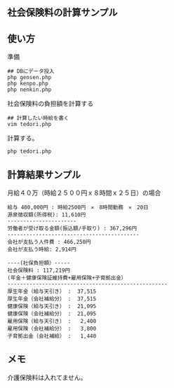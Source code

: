 ## 社会保険料の計算サンプル

## 使い方

準備
```shell
## DBにデータ投入
php gensen.php
php kenpo.php
php nenkin.php
```

社会保険料の負担額を計算する
```shell
## 計算したい時給を書く
vim tedori.php
```
計算する。
```shell
php tedori.php 
```

## 計算結果サンプル

月給４０万（時給２５００円ｘ８時間ｘ２５日）の場合
```shell
給与 400,000円 : 時給2500円　✕　8時間勤務　✕　20日
源泉徴収額(所得税): 11,610円
----------------------
労働者が受け取る金額(振込額/手取り) : 367,296円
------------------------------------------
会社が支払う人件費 : 466,250円
会社が支払う時給: 2,914円

----(社保負担額）-----
社会保険料 : 117,219円
(年金＋健康保険証維持費+雇用保険+子育拠出金）
---------------------------------------------------
厚生年金（給与天引き） :  37,515
厚生年金（会社補給分） :  37,515
健康保険（給与天引き） :  21,095
健康保険（会社補給分） :  21,095
雇用保険（給与天引き） :   2,400
雇用保険（会社補給分） :   3,800
子育拠出金（会社補給） :   1,440
```
## メモ

介護保険料は入れてません。
